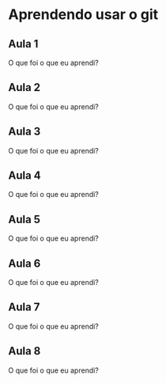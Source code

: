 # Aprendendo usar o git
 
## Aula 1
 
O que foi o que eu aprendi?

## Aula 2
 
O que foi o que eu aprendi?


## Aula 3
 
O que foi o que eu aprendi?


## Aula 4
 
O que foi o que eu aprendi?


## Aula 5
 
O que foi o que eu aprendi?


## Aula 6
 
O que foi o que eu aprendi?


## Aula 7
 
O que foi o que eu aprendi?


## Aula 8
 
O que foi o que eu aprendi?

